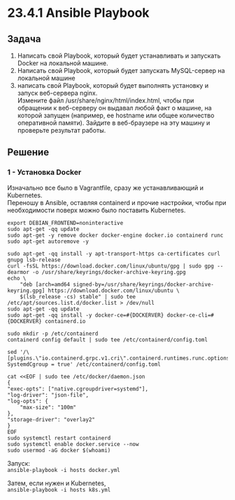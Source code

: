 # 23.4.1 Ansible Playbook

## Задача 

1. Написать свой Playbook, который будет устанавливать и запускать Docker на локальной машине.  
2. Написать свой Playbook, который будет запускать MySQL-сервер на локальной машине
3. написать свой Playbook, который будет выполнять установку и запуск веб-сервера nginx.  
Измените файл /usr/share/nginx/html/index.html, чтобы при обращении к веб-серверу он выдавал любой факт о машине, на которой запущен   (например, ее hostname или общее количество оперативной памяти). Зайдите в веб-браузере на эту машину и проверьте результат работы.

## Решение

### 1 - Установка Docker

Изначально все было в Vagrantfile, сразу же устанавливающий и Kubernetes.  
Переношу в Ansible, оставляя containerd и прочие настройки, чтобы при необходимости поверх можно было поставить Kubernetes.  

    export DEBIAN_FRONTEND=noninteractive
    sudo apt-get -qq update
    sudo apt-get -y remove docker docker-engine docker.io containerd runc
    sudo apt-get autoremove -y

    sudo apt-get -qq install -y apt-transport-https ca-certificates curl gnupg lsb-release
    curl -fsSL https://download.docker.com/linux/ubuntu/gpg | sudo gpg --dearmor -o /usr/share/keyrings/docker-archive-keyring.gpg
    echo \
        "deb [arch=amd64 signed-by=/usr/share/keyrings/docker-archive-keyring.gpg] https://download.docker.com/linux/ubuntu \
        $(lsb_release -cs) stable" | sudo tee /etc/apt/sources.list.d/docker.list > /dev/null
    sudo apt-get -qq update
    sudo apt-get -qq install -y docker-ce=#{DOCKERVER} docker-ce-cli=#{DOCKERVER} containerd.io
    
    sudo mkdir -p /etc/containerd
    containerd config default | sudo tee /etc/containerd/config.toml
    
    sed '/\[plugins.\"io.containerd.grpc.v1.cri\".containerd.runtimes.runc.options\]/a\            SystemdCgroup = true' /etc/containerd/config.toml
    
    cat <<EOF | sudo tee /etc/docker/daemon.json
    {
    "exec-opts": ["native.cgroupdriver=systemd"],
    "log-driver": "json-file",
    "log-opts": {
        "max-size": "100m"
    },
    "storage-driver": "overlay2"
    }
    EOF
    sudo systemctl restart containerd
    sudo systemctl enable docker.service --now
    sudo usermod -aG docker $(whoami)

Запуск:  
`ansible-playbook -i hosts docker.yml`  

Затем, если нужен и Kubernetes,  
`ansible-playbook -i hosts k8s.yml`

